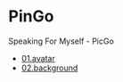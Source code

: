 # PinGo
Speaking For Myself - PicGo

- [01.avatar](https://github.com/halavah/PicGo/tree/master/avatar)
- [02.background](https://github.com/halavah/PicGo/tree/master/background)
